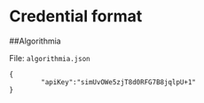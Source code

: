 # Credential format

##Algorithmia

File: `algorithmia.json`

```
{
        "apiKey":"simUvOWe5zjT8d0RFG7B8jqlpU+1"
}


```

